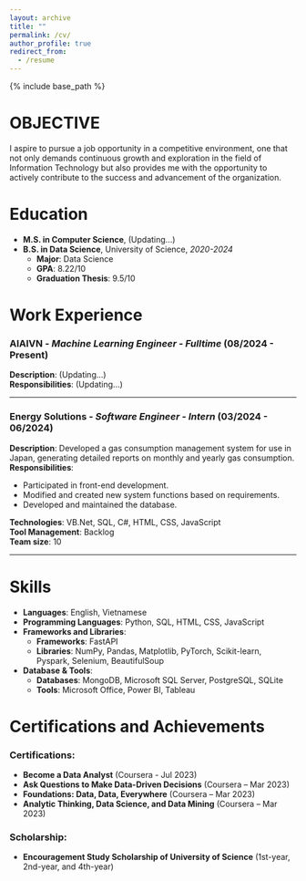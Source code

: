 ```yaml
---
layout: archive
title: ""
permalink: /cv/
author_profile: true
redirect_from:
  - /resume
---
```


{% include base_path %}
# OBJECTIVE
I aspire to pursue a job opportunity in a competitive environment, one that not only demands continuous growth and exploration in the field of
Information Technology but also provides me with the opportunity to actively contribute to the success and advancement of the organization.

# Education
- **M.S. in Computer Science**, (Updating...)
- **B.S. in Data Science**, University of Science, *2020-2024*
  - **Major**: Data Science
  - **GPA**: 8.22/10
  - **Graduation Thesis**: 9.5/10

# Work Experience

### AIAIVN - *Machine Learning Engineer - Fulltime* (08/2024 - Present)  
**Description**: (Updating...)  
**Responsibilities**: (Updating...)

---

### Energy Solutions - *Software Engineer - Intern* (03/2024 - 06/2024)  
**Description**: Developed a gas consumption management system for use in Japan, generating detailed reports on monthly and yearly gas consumption.  
**Responsibilities**:  
- Participated in front-end development.  
- Modified and created new system functions based on requirements.  
- Developed and maintained the database.  

**Technologies**: VB.Net, SQL, C#, HTML, CSS, JavaScript  
**Tool Management**: Backlog  
**Team size**: 10  

---

# Skills
- **Languages**: English, Vietnamese
- **Programming Languages**: Python, SQL, HTML, CSS, JavaScript
- **Frameworks and Libraries**:  
  - **Frameworks**: FastAPI  
  - **Libraries**: NumPy, Pandas, Matplotlib, PyTorch, Scikit-learn, Pyspark, Selenium, BeautifulSoup  
- **Database & Tools**:  
  - **Databases**: MongoDB, Microsoft SQL Server, PostgreSQL, SQLite  
  - **Tools**: Microsoft Office, Power BI, Tableau  

# Certifications and Achievements

### Certifications:
- **Become a Data Analyst** (Coursera - Jul 2023)
- **Ask Questions to Make Data-Driven Decisions** (Coursera – Mar 2023)
- **Foundations: Data, Data, Everywhere** (Coursera – Mar 2023)
- **Analytic Thinking, Data Science, and Data Mining** (Coursera – Mar 2023)

### Scholarship:
- **Encouragement Study Scholarship of University of Science** (1st-year, 2nd-year, and 4th-year)


<!-- Publications
======
  <ul>{% for post in site.publications reversed %}
    {% include archive-single-cv.html %}
  {% endfor %}</ul>
  
Talks
======
  <ul>{% for post in site.talks reversed %}
    {% include archive-single-talk-cv.html  %}
  {% endfor %}</ul>
  
Teaching
======
  <ul>{% for post in site.teaching reversed %}
    {% include archive-single-cv.html %}
  {% endfor %}</ul> -->
  

